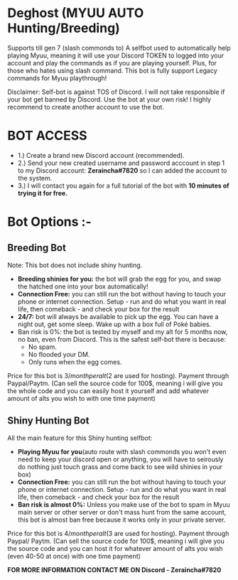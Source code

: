 # Deghost (MYUU AUTO Hunting/Breeding)
Supports till gen 7 (slash commonds to)
A selfbot used to automatically help playing Myuu, meaning it will use your Discord TOKEN to logged into your account and play the commands as if you are playing yourself. Plus, for those who hates using slash command. This bot is fully support Legacy commands for Myuu playthrough!

Disclaimer: Self-bot is against TOS of Discord. I will not take responsible if your bot get banned by Discord. Use the bot at your own risk! I highly recommend to create another account to use the bot.

# BOT ACCESS
- 1.) Create a brand new Discord account (recommended).
- 2.) Send your new created username and password acccount in step 1 to my Discord account: **Zeraincha#7820** so I can added the account to the system.
- 3.) I will contact you again for a full tutorial of the bot with **10 minutes of trying it for free.**

# Bot Options :-
## Breeding Bot
Note: This bot does not include shiny hunting.

- **Breeding shinies for you:** the bot will grab the egg for you, and swap the hatched one into your box automatically!
- **Connection Free:** you can still run the bot without having to touch your phone or internet connection. Setup - run and do what you want in real life, then comeback - and check your box for the result
- **24/7:** bot will always be available to pick up the egg. You can have a night out, get some sleep. Wake up with a box full of Poké babies.
- Ban risk is 0%: the bot is tested by myself and my alt for 5 months now, no ban, even from Discord. This is the safest self-bot there is because:
    - No spam.
    - No flooded your DM.
    - Only runs when the egg comes.

Price for this bot is 3$/month per alt (2$ are used for hosting). Payment through Paypal/Paytm.
(Can sell the source code for 100$, meaning i will give you the whole code and you can easily host it yourself and add whatever amount of alts you wish to with one time payment)

## Shiny Hunting Bot
All the main feature for this Shiny hunting selfbot:

- **Playing Myuu for you**(auto route with slash commonds you won't even need to keep your discord open or anything, you will have to seirously do nothing just touch grass and come back to see wild shinies in your box)
- **Connection Free:** you can still run the bot without having to touch your phone or internet connection. Setup - run and do what you want in real life, then comeback - and check your box for the result
- **Ban risk is almost 0%:** Unless you make use of the bot to spam in Myuu main server or other server or don't mass hunt from the same account, this bot is almost ban free because it works only in your private server.

Price for this bot is 4$/month per alt (3$ are used for hosting). Payment through Paypal/ Paytm.
(Can sell the source code for 100$, meaning i will give you the source code and you can host it for whatever amount of alts you wish (even 40-50 at once) with one time payment)

**FOR MORE INFORMATION CONTACT ME ON Discord - Zeraincha#7820**
